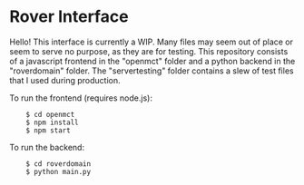 # Rover Interface

Hello! This interface is currently a WIP. Many files may seem out of place or seem to serve no purpose, as they are for testing. This repository consists of a javascript frontend in the "openmct" folder and a python backend in the "roverdomain" folder. The "servertesting" folder contains a slew of test files that I used during production.


To run the frontend (requires node.js):

```
    $ cd openmct
    $ npm install
    $ npm start
```

To run the backend:

```
    $ cd roverdomain
    $ python main.py
```


